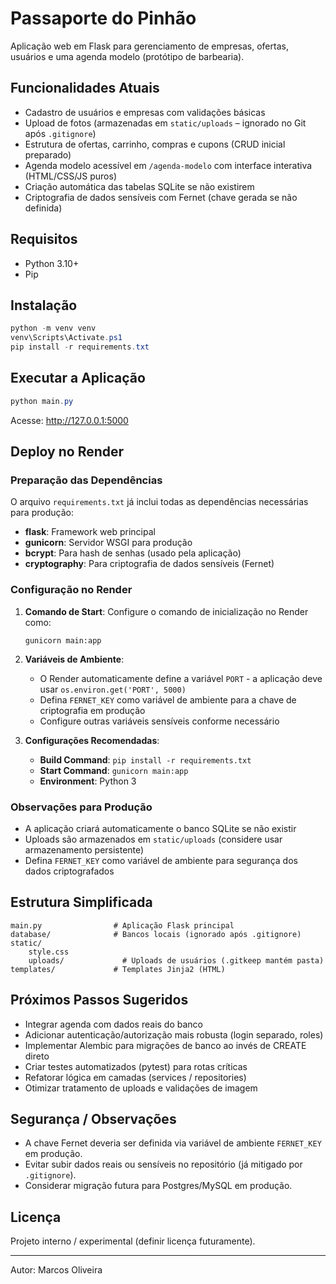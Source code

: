 # Passaporte do Pinhão

Aplicação web em Flask para gerenciamento de empresas, ofertas, usuários e uma agenda modelo (protótipo de barbearia).

## Funcionalidades Atuais
- Cadastro de usuários e empresas com validações básicas
- Upload de fotos (armazenadas em `static/uploads` – ignorado no Git após `.gitignore`)
- Estrutura de ofertas, carrinho, compras e cupons (CRUD inicial preparado)
- Agenda modelo acessível em `/agenda-modelo` com interface interativa (HTML/CSS/JS puros)
- Criação automática das tabelas SQLite se não existirem
- Criptografia de dados sensíveis com Fernet (chave gerada se não definida)

## Requisitos
- Python 3.10+
- Pip

## Instalação
```powershell
python -m venv venv
venv\Scripts\Activate.ps1
pip install -r requirements.txt
```

## Executar a Aplicação
```powershell
python main.py
```
Acesse: http://127.0.0.1:5000

## Deploy no Render

### Preparação das Dependências
O arquivo `requirements.txt` já inclui todas as dependências necessárias para produção:
- **flask**: Framework web principal
- **gunicorn**: Servidor WSGI para produção
- **bcrypt**: Para hash de senhas (usado pela aplicação)
- **cryptography**: Para criptografia de dados sensíveis (Fernet)

### Configuração no Render
1. **Comando de Start**: Configure o comando de inicialização no Render como:
   ```
   gunicorn main:app
   ```

2. **Variáveis de Ambiente**:
   - O Render automaticamente define a variável `PORT` - a aplicação deve usar `os.environ.get('PORT', 5000)`
   - Defina `FERNET_KEY` como variável de ambiente para a chave de criptografia em produção
   - Configure outras variáveis sensíveis conforme necessário

3. **Configurações Recomendadas**:
   - **Build Command**: `pip install -r requirements.txt`
   - **Start Command**: `gunicorn main:app`
   - **Environment**: Python 3

### Observações para Produção
- A aplicação criará automaticamente o banco SQLite se não existir
- Uploads são armazenados em `static/uploads` (considere usar armazenamento persistente)
- Defina `FERNET_KEY` como variável de ambiente para segurança dos dados criptografados

## Estrutura Simplificada
```
main.py                # Aplicação Flask principal
database/              # Bancos locais (ignorado após .gitignore)
static/
	style.css
	uploads/             # Uploads de usuários (.gitkeep mantém pasta)
templates/             # Templates Jinja2 (HTML)
```

## Próximos Passos Sugeridos
- Integrar agenda com dados reais do banco
- Adicionar autenticação/autorização mais robusta (login separado, roles)
- Implementar Alembic para migrações de banco ao invés de CREATE direto
- Criar testes automatizados (pytest) para rotas críticas
- Refatorar lógica em camadas (services / repositories)
- Otimizar tratamento de uploads e validações de imagem

## Segurança / Observações
- A chave Fernet deveria ser definida via variável de ambiente `FERNET_KEY` em produção.
- Evitar subir dados reais ou sensíveis no repositório (já mitigado por `.gitignore`).
- Considerar migração futura para Postgres/MySQL em produção.

## Licença
Projeto interno / experimental (definir licença futuramente).

---
Autor: Marcos Oliveira
